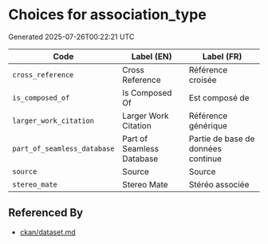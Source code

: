 # Choices for association_type

Generated 2025-07-26T00:22:21 UTC

| Code | Label (EN) | Label (FR) |
|------|------------|------------|
| `cross_reference` | Cross Reference | Référence croisée |
| `is_composed_of` | Is Composed Of | Est composé de |
| `larger_work_citation` | Larger Work Citation | Référence générique |
| `part_of_seamless_database` | Part of Seamless Database | Partie de base de données continue |
| `source` | Source | Source |
| `stereo_mate` | Stereo Mate | Stéréo associée |


## Referenced By

- [ckan/dataset.md](../ckan/dataset.md)
